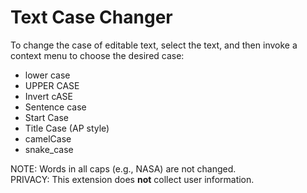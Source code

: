 # Text Case Changer
To change the case of editable text, select the text, 
and then invoke a context menu to choose the desired case: 
* lower case 
* UPPER CASE 
* Invert cASE 
* Sentence case 
* Start Case 
* Title Case (AP style)
* camelCase 
* snake_case

NOTE: Words in all caps (e.g., NASA) are not changed.\
PRIVACY: This extension does <b>not</b> collect user information.
